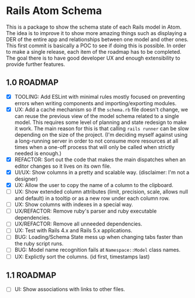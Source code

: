 # Rails Atom Schema

This is a package to show the schema state of each Rails model in Atom. The idea is to improve it to show more amazing things such as displaying a DER of the entire app and relationships between one model and other ones. This first commit is basically a POC to see if doing this is possible. In order to make a single release, each item of the roadmap has to be completed. The goal there is to have good developer UX and enough extensibility to provide further features.

## 1.0 ROADMAP
- [x] TOOLING: Add ESLint with minimal rules mostly focused on preventing errors when writing components and importing/exporting modules.
- [x] UX: Add a caché mechanism so if the `schema.rb` file doesn't change, we can reuse the previous view of the model schema related to a single model. This requires some level of planning and state redesign to make it work. The main reason for this is that calling `rails runner` can be slow depending on the size of the project. (I'm deciding myself against using a long-running server in order to not consume more resources at all times when a one-off process that will only be called when strictly needed is enough.)
- [x] REFACTOR: Sort out the code that makes the main dispatches when an editor changes so it lives on its own file.
- [x] UI/UX: Show columns in a pretty and scalable way. (disclaimer: I'm not a designer)
- [x] UX: Allow the user to copy the name of a column to the clipboard.
- [ ] UX: Show extended column attributes (limit, precision, scale, allows null and default) in a tooltip or as a new row under each column row.
- [ ] UX: Show columns with indexes in a special way.
- [ ] UX/REFACTOR: Remove ruby's parser and ruby executable dependencies.
- [ ] UX/REFACTOR: Remove all unneeded dependencies.
- [ ] UX: Test with Rails 4.x and Rails 5.x applications.
- [ ] BUG: Loading/Schema State mess up when changing tabs faster than the ruby script runs.
- [ ] BUG: Model name recognition fails at `Namespace::Model` class names.
- [ ] UX: Explictly sort the columns. (id first, timestamps last)

## 1.1 ROADMAP
- [ ] UI: Show associations with links to other files.
